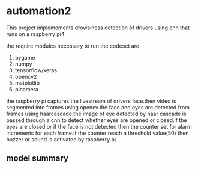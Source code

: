 # automation2
<p>This project implemements drowsiness detection of drivers using cnn that runs on a raspberry pi4.</p>
<p>the require modules necessary to run the codeset are</p>
<ol>
  <li>pygame</li>
  <li>numpy</li>
  <li>tensorflow/keras</li>
  <li>opencv2</li>
  <li>matplotlib</li>
  <li>picamera</li>
</ol>
<p>the raspberry pi captures the livestream of drivers face.then video is segmented into frames using opencv.the face and eyes are detected from frames using haarcascade.the image of eye detected by haar cascade is passed through a cnn to detect whether eyes are opened or closed.if the eyes are closed or if the face is not detected then the counter set for alarm increments for each frame.if the counter reach a threshold value(50) then buzzer or sound is activated by raspberry pi.</p>
<h2>model summary</h2>


